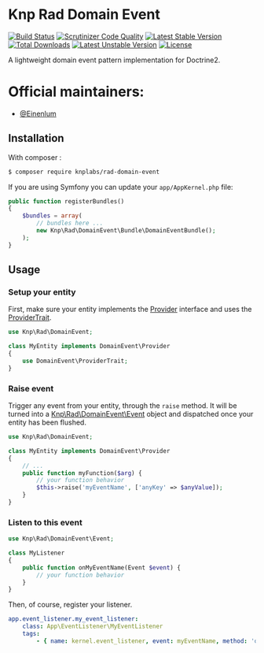 # Knp Rad Domain Event
[![Build Status](https://travis-ci.org/KnpLabs/rad-domain-event.svg?branch=master)](https://travis-ci.org/KnpLabs/rad-domain-event)
[![Scrutinizer Code Quality](https://scrutinizer-ci.com/g/KnpLabs/rad-domain-event/badges/quality-score.png?b=master)](https://scrutinizer-ci.com/g/KnpLabs/rad-domain-event/?branch=master)
[![Latest Stable Version](https://poser.pugx.org/knplabs/rad-domain-event/v/stable)](https://packagist.org/packages/knplabs/rad-domain-event) [![Total Downloads](https://poser.pugx.org/knplabs/rad-domain-event/downloads)](https://packagist.org/packages/knplabs/rad-domain-event) [![Latest Unstable Version](https://poser.pugx.org/knplabs/rad-domain-event/v/unstable)](https://packagist.org/packages/knplabs/rad-domain-event) [![License](https://poser.pugx.org/knplabs/rad-domain-event/license)](https://packagist.org/packages/knplabs/rad-domain-event)

A lightweight domain event pattern implementation for Doctrine2.

# Official maintainers:

* [@Einenlum](https://github.com/Einenlum)

## Installation

With composer :
```bash
$ composer require knplabs/rad-domain-event
```

If you are using Symfony you can update your `app/AppKernel.php` file:

```php
public function registerBundles()
{
    $bundles = array(
        // bundles here ...
        new Knp\Rad\DomainEvent\Bundle\DomainEventBundle();
    );
}
```

## Usage

### Setup your entity

First, make sure your entity implements the [Provider](./src/Knp/Rad/DomainEvent/Provider.php) interface and uses the [ProviderTrait](./src/Knp/Rad/DomainEvent/ProviderTrait.php).
```php
use Knp\Rad\DomainEvent;

class MyEntity implements DomainEvent\Provider
{
    use DomainEvent\ProviderTrait;
}
```

### Raise event 
Trigger any event from your entity, through the `raise` method.
It will be turned into a [Knp\Rad\DomainEvent\Event](./src/Knp/Rad/DomainEvent/Event.php) object and dispatched once your entity has been flushed. 
```php
use Knp\Rad\DomainEvent;

class MyEntity implements DomainEvent\Provider
{
    // ...
    public function myFunction($arg) {
        // your function behavior
        $this->raise('myEventName', ['anyKey' => $anyValue]);
    }
}
```
### Listen to this event
```php
use Knp\Rad\DomainEvent\Event;

class MyListener
{
    public function onMyEventName(Event $event) {
        // your function behavior     
    }
}
```
Then, of course, register your listener.
```yaml
app.event_listener.my_event_listener:
    class: App\EventListener\MyEventListener
    tags:
        - { name: kernel.event_listener, event: myEventName, method: 'onMyEventName' }
```
